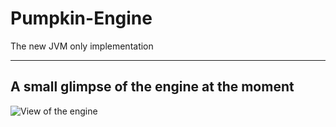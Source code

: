 # Pumpkin-Engine
The new JVM only implementation
***
## A small glimpse of the engine at the moment
![View of the engine][view]

[view]: https://cdn.discordapp.com/attachments/581185346465824770/781936000196149258/unknown.png
